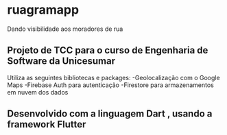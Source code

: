 # ruagramapp

Dando visibilidade aos moradores de rua

## Projeto de TCC para o curso de Engenharia de Software da Unicesumar

Utiliza as seguintes bibliotecas e packages:
-Geolocalização com o Google Maps
-Firebase Auth para autenticação
-Firestore para armazenamentos em nuvem dos dados



## Desenvolvido com a linguagem Dart , usando a framework Flutter
